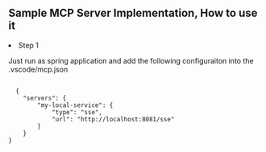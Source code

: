 ## Sample MCP Server Implementation, How to use it
<li>Step 1</li>
<p>Just run as spring application and add the following configuraiton into the .vscode/mcp.json </p> 
<code>
  {
    "servers": {
        "my-local-service": {
            "type": "sse",
            "url": "http://localhost:8081/sse"
        }
    }
}
</code>
